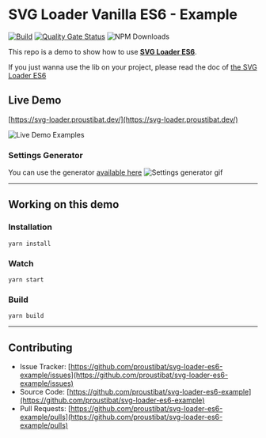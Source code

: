 # SVG Loader Vanilla ES6 - Example 

[![Build](https://github.com/proustibat/svg-loader-es6-example/actions/workflows/build.yml/badge.svg)](https://github.com/proustibat/svg-loader-es6-example/actions/workflows/build.yml) [![Quality Gate Status](https://sonarcloud.io/api/project_badges/measure?project=proustibat_svg-loader-es6-example&metric=alert_status)](https://sonarcloud.io/summary/new_code?id=proustibat_svg-loader-es6-example) ![NPM Downloads](https://img.shields.io/npm/dy/svg-loader-es6)




This repo is a demo to show how to use **[SVG Loader ES6](https://github.com/proustibat/svg-loader-es6)**.

If you just wanna use the lib on your project, please read the doc of [the SVG Loader ES6](https://github.com/proustibat/svg-loader-es6/blob/master/README.md)

## Live Demo
[https://svg-loader.proustibat.dev/](https://svg-loader.proustibat.dev/)

![Live Demo Examples](https://j.gifs.com/zK9948.gif)

### Settings Generator
You can use the generator [available here](https://proustibat.github.io/svg-loader-es6-example/generator.html)
![Settings generator gif](https://j.gifs.com/qYDD8r.gif)

------

## Working on this demo

### Installation
```
yarn install
```


### Watch
```
yarn start
```


### Build
```
yarn build
```

------

## Contributing

- Issue Tracker: [https://github.com/proustibat/svg-loader-es6-example/issues](https://github.com/proustibat/svg-loader-es6-example/issues)
- Source Code: [https://github.com/proustibat/svg-loader-es6-example](https://github.com/proustibat/svg-loader-es6-example)
- Pull Requests: [https://github.com/proustibat/svg-loader-es6-example/pulls](https://github.com/proustibat/svg-loader-es6-example/pulls)
